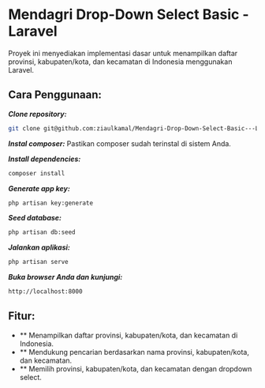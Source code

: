 # Mendagri Drop-Down Select Basic - Laravel

Proyek ini menyediakan implementasi dasar untuk menampilkan daftar provinsi, kabupaten/kota, dan kecamatan di Indonesia menggunakan Laravel.

## Cara Penggunaan:

***Clone repository:***
```bash
git clone git@github.com:ziaulkamal/Mendagri-Drop-Down-Select-Basic---Laravel-.git
```
***Instal composer:***
Pastikan composer sudah terinstal di sistem Anda.

***Install dependencies:***
```bash
composer install
```

***Generate app key:***
```bash
php artisan key:generate
```
***Seed database:***
```bash
php artisan db:seed
```

***Jalankan aplikasi:***
```bash
php artisan serve
```

***Buka browser Anda dan kunjungi:***
```bash
http://localhost:8000
```

## Fitur:

* ** Menampilkan daftar provinsi, kabupaten/kota, dan kecamatan di Indonesia.
* ** Mendukung pencarian berdasarkan nama provinsi, kabupaten/kota, dan kecamatan.
* ** Memilih provinsi, kabupaten/kota, dan kecamatan dengan dropdown select.
